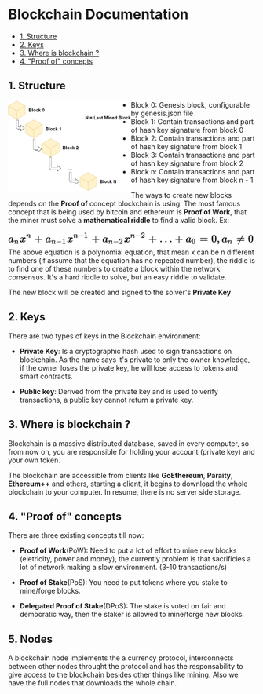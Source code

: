 # Blockchain Documentation

* [1. Structure](#1-structure)
* [2. Keys](#2-keys)
* [3. Where is blockchain ?](#3-where-is-blockchain-)
* [4. "Proof of" concepts](#4-proof-of-concepts)

## 1. Structure

<div align="center" style="float: left">
  <img alt="Blockchain Strucutre" width="250" src="https://github.com/marcosrachid/blockchain-definition/blob/master/public/Blockchain_Structure.png" />
</div>

* Block 0: Genesis block, configurable by genesis.json file
* Block 1: Contain transactions and part of hash key signature from block 0
* Block 2: Contain transactions and part of hash key signature from block 1
* Block 3: Contain transactions and part of hash key signature from block 2
* Block n: Contain transactions and part of hash key signature from block n - 1

The ways to create new blocks depends on the **Proof of** concept blockchain is using. The most famous concept that is being used by bitcoin and ethereum is **Proof of Work**, that the miner must solve a **mathematical riddle** to find a valid block. Ex:

<div align="center" style="float: left">
  <img alt="Mathematical Riddle" src="https://github.com/marcosrachid/blockchain-definition/blob/master/public/equation.svg" />
</div>

The above equation is a polynomial equation, that mean x can be n different numbers (if assume that the equation has no repeated number), the riddle is to find one of these numbers to create a block within the network consensus. It's a hard riddle to solve, but an easy riddle to validate.

The new block will be created and signed to the solver's **Private Key**

## 2. Keys

There are two types of keys in the Blockchain environment:

* **Private Key**: Is a cryptographic hash used to sign transactions on blockchain. As the name says it's private to only the owner knowledge, if the owner loses the private key, he will lose access to tokens and smart contracts.

* **Public key**: Derived from the private key and is used to verify transactions, a public key cannot return a private key.

## 3. Where is blockchain ?

Blockchain is a massive distributed database, saved in every computer, so from now on, you are responsible for holding your account (private key) and your own token.

The blockchain are accessible from clients like **GoEthereum**, **Paraity**, **Ethereum++** and others, starting a client, it begins to download the whole blockchain to your computer. In resume, there is no server side storage.

## 4. "Proof of" concepts

There are three existing concepts till now:

* **Proof of Work**(PoW): Need to put a lot of effort to mine new blocks (eletricity, power and money), the currently problem is that sacrificies a lot of network making a slow environment. (3-10 transactions/s)

* **Proof of Stake**(PoS): You need to put tokens where you stake to mine/forge blocks.

* **Delegated Proof of Stake**(DPoS): The stake is voted on fair and democratic way, then the staker is allowed to mine/forge new blocks.

## 5. Nodes

A blockchain node implements the a currency protocol, interconnects between other nodes throught the protocol and has the responsability to give access to the blockchain besides other things like mining. Also we have the full nodes that downloads the whole chain.
